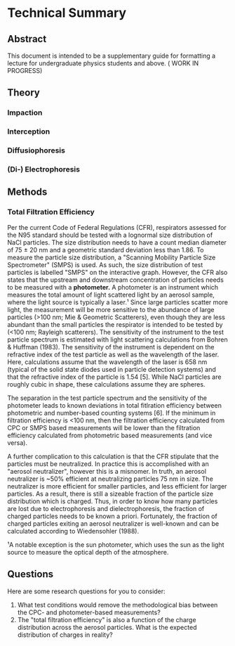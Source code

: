 # Technical Summary
## Abstract
This document is intended to be a supplementary guide for formatting a lecture for undergraduate physics students and above. ( WORK IN PROGRESS)

## Theory
### Impaction

### Interception

### Diffusiophoresis

### (Di-) Electrophoresis

## Methods
### Total Filtration Efficiency
Per the current Code of Federal Regulations (CFR), respirators assessed for the N95 standard should be tested with a lognormal size distribution of NaCl particles. The size distribution needs to have a count median diameter of 75 ± 20 nm and a geometric standard deviation less than 1.86. To measure the particle size distribution, a "Scanning Mobility Particle Size Spectrometer" (SMPS) is used. As such, the size distribution of test particles is labelled "SMPS" on the interactive graph. However, the CFR also states that the upstream and downstream concentration of particles needs to be measured with a **photometer.** A photometer is an instrument which measures the total amount of light scattered light by an aerosol sample, where the light source is typically a laser.¹ Since large particles scatter more light, the measurement will be more sensitive to the abundance of large particles (>100 nm; Mie & Geometric Scatterers), even though they are less abundant than the small particles the respirator is intended to be tested by (<100 nm; Rayleigh scatterers). The sensitivity of the instrument to the test particle spectrum is estimated with light scattering calculations from Bohren & Huffman (1983). The sensitivity of the instrument is dependent on the refractive index of the test particle as well as the wavelength of the laser. Here, calculations assume that the wavelength of the laser is 658 nm (typical of the solid state diodes used in particle detection systems) and that the refractive index of the particle is 1.54 [5]. While NaCl particles are roughly cubic in shape, these calculations assume they are spheres.

The separation in the test particle spectrum and the sensitivity of the photometer leads to known deviations in total fitlration efficiency between photometric and number-based counting systems [6]. If the minimum in filtration efficiency is <100 nm, then the filtration efficiency calculated from CPC or SMPS based measurements will be lower than the filtration efficiency calculated from photometric based measurements (and vice versa). 

A further complication to this calculation is that the CFR stipulate that the particles must be neutralized. In practice this is accomplished with an "aerosol neutralizer", however this is a misnomer. In truth, an aerosol neutralizer is ~50% efficient at neutralizing particles 75 nm in size. The neutralizer is more efficient for smaller particles, and less efficient for larger particles. As a result, there is still a sizeable fraction of the particle size distribution which is charged. Thus, in order to know how many particles are lost due to electrophoresis and dielectrophoresis, the fraction of charged particles needs to be known a priori. Fortunately, the fraction of charged particles exiting an aerosol neutralizer is well-known and can be calculated according to Wiedensohler (1988).

¹A notable exception is the sun photometer, which uses the sun as the light source to measure the optical depth of the atmosphere.

## Questions
Here are some research questions for you to consider:

1. What test conditions would remove the methodological bias between the CPC- and photometer-based measurements?
2. The "total filtration efficiency" is also a function of the charge distribution across the aerosol particles. What is the expected distribution of charges in reality?
